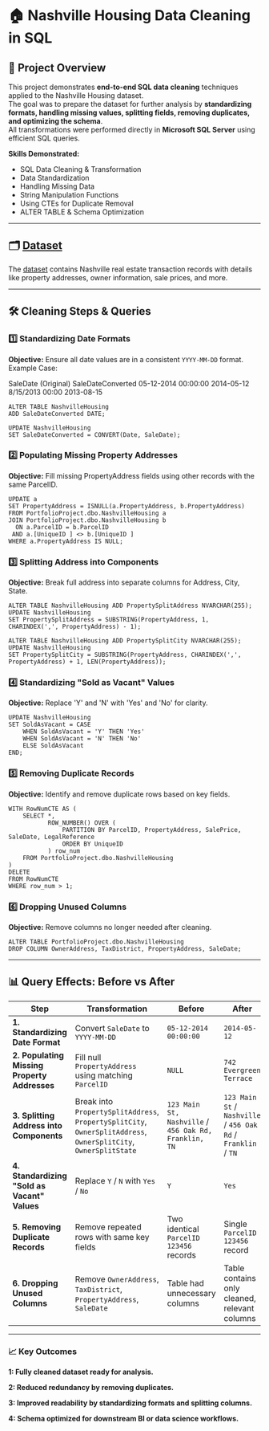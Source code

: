 # 🏠 Nashville Housing Data Cleaning in SQL

## 📌 Project Overview
This project demonstrates **end-to-end SQL data cleaning** techniques applied to the Nashville Housing dataset.  
The goal was to prepare the dataset for further analysis by **standardizing formats, handling missing values, splitting fields, removing duplicates, and optimizing the schema**.  
All transformations were performed directly in **Microsoft SQL Server** using efficient SQL queries.

**Skills Demonstrated:**
- SQL Data Cleaning & Transformation
- Data Standardization
- Handling Missing Data
- String Manipulation Functions
- Using CTEs for Duplicate Removal
- ALTER TABLE & Schema Optimization

---

## 🗂 [Dataset](https://github.com/ChonkiAI/Nashville_Housing_Data_Cleaning_SQL/blob/main/Nashville%20Housing%20Data.xlsx)
The [dataset](https://github.com/ChonkiAI/Nashville_Housing_Data_Cleaning_SQL/blob/main/Nashville%20Housing%20Data.xlsx) contains Nashville real estate transaction records with details like property addresses, owner information, sale prices, and more.

---

## 🛠 Cleaning Steps & Queries

### 1️⃣ Standardizing Date Formats
**Objective:** Ensure all date values are in a consistent `YYYY-MM-DD` format.
Example Case:

SaleDate (Original)	SaleDateConverted
05-12-2014 00:00:00	2014-05-12
8/15/2013 00:00	2013-08-15
```
ALTER TABLE NashvilleHousing
ADD SaleDateConverted DATE;

UPDATE NashvilleHousing
SET SaleDateConverted = CONVERT(Date, SaleDate);
```
### 2️⃣ Populating Missing Property Addresses
**Objective:** Fill missing PropertyAddress fields using other records with the same ParcelID.
```
UPDATE a
SET PropertyAddress = ISNULL(a.PropertyAddress, b.PropertyAddress)
FROM PortfolioProject.dbo.NashvilleHousing a
JOIN PortfolioProject.dbo.NashvilleHousing b
  ON a.ParcelID = b.ParcelID
 AND a.[UniqueID ] <> b.[UniqueID ]
WHERE a.PropertyAddress IS NULL;
```
### 3️⃣ Splitting Address into Components
**Objective:** Break full address into separate columns for Address, City, State.
```
ALTER TABLE NashvilleHousing ADD PropertySplitAddress NVARCHAR(255);
UPDATE NashvilleHousing
SET PropertySplitAddress = SUBSTRING(PropertyAddress, 1, CHARINDEX(',', PropertyAddress) - 1);

ALTER TABLE NashvilleHousing ADD PropertySplitCity NVARCHAR(255);
UPDATE NashvilleHousing
SET PropertySplitCity = SUBSTRING(PropertyAddress, CHARINDEX(',', PropertyAddress) + 1, LEN(PropertyAddress));
```
### 4️⃣ Standardizing "Sold as Vacant" Values
**Objective:** Replace 'Y' and 'N' with 'Yes' and 'No' for clarity.
```
UPDATE NashvilleHousing
SET SoldAsVacant = CASE
    WHEN SoldAsVacant = 'Y' THEN 'Yes'
    WHEN SoldAsVacant = 'N' THEN 'No'
    ELSE SoldAsVacant
END;
```
### 5️⃣ Removing Duplicate Records
**Objective:** Identify and remove duplicate rows based on key fields.
```
WITH RowNumCTE AS (
    SELECT *,
           ROW_NUMBER() OVER (
               PARTITION BY ParcelID, PropertyAddress, SalePrice, SaleDate, LegalReference
               ORDER BY UniqueID
           ) row_num
    FROM PortfolioProject.dbo.NashvilleHousing
)
DELETE
FROM RowNumCTE
WHERE row_num > 1;
```
### 6️⃣ Dropping Unused Columns
**Objective:** Remove columns no longer needed after cleaning.
```
ALTER TABLE PortfolioProject.dbo.NashvilleHousing
DROP COLUMN OwnerAddress, TaxDistrict, PropertyAddress, SaleDate;
```
---
## 📊 Query Effects: Before vs After

| Step | Transformation | Before | After |
|------|----------------|--------|-------|
| **1. Standardizing Date Format** | Convert `SaleDate` to `YYYY-MM-DD` | `05-12-2014 00:00:00` | `2014-05-12` |
| **2. Populating Missing Property Addresses** | Fill null `PropertyAddress` using matching `ParcelID` | `NULL` | `742 Evergreen Terrace` |
| **3. Splitting Address into Components** | Break into `PropertySplitAddress`, `PropertySplitCity`, `OwnerSplitAddress`, `OwnerSplitCity`, `OwnerSplitState` | `123 Main St, Nashville` / `456 Oak Rd, Franklin, TN` | `123 Main St` / `Nashville` / `456 Oak Rd` / `Franklin` / `TN` |
| **4. Standardizing "Sold as Vacant" Values** | Replace `Y` / `N` with `Yes` / `No` | `Y` | `Yes` |
| **5. Removing Duplicate Records** | Remove repeated rows with same key fields | Two identical `ParcelID 123456` records | Single `ParcelID 123456` record |
| **6. Dropping Unused Columns** | Remove `OwnerAddress`, `TaxDistrict`, `PropertyAddress`, `SaleDate` | Table had unnecessary columns | Table contains only cleaned, relevant columns |

---
### 📈 Key Outcomes
**1: Fully cleaned dataset ready for analysis.**

**2: Reduced redundancy by removing duplicates.**

**3: Improved readability by standardizing formats and splitting columns.**

**4: Schema optimized for downstream BI or data science workflows.**

